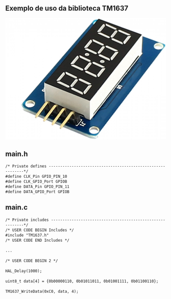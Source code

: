 ## Exemplo de uso da biblioteca TM1637

![Logo da Minha Empresa](tm1637.jpg)

## main.h
```
/* Private defines -----------------------------------------------------------*/
#define CLK_Pin GPIO_PIN_10
#define CLK_GPIO_Port GPIOB
#define DATA_Pin GPIO_PIN_11
#define DATA_GPIO_Port GPIOB
```

## main.c
```
/* Private includes ----------------------------------------------------------*/
/* USER CODE BEGIN Includes */
#include "TM1637.h"
/* USER CODE END Includes */

...

/* USER CODE BEGIN 2 */

HAL_Delay(1000);

uint8_t data[4] = {0b00000110, 0b01011011, 0b01001111, 0b01100110};

TM1637_WriteData(0xC0, data, 4);

```